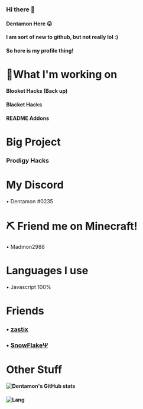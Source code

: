 ### Hi there 👋
#### Dentamon Here 😛
#### I am sort of new to github, but not really lol :)
#### So here is my profile thing!
# 👀What I'm working on
#### Blooket Hacks (Back up)
#### Blacket Hacks
#### README Addons
# Big Project
### Prodigy Hacks
# My Discord
• Dentamon #0235
# ⛏ Friend me on Minecraft!
• Madmon2988
# Languages I use
• Javascript 100%
# Friends
### • [zastix](https://github.com/ZasticBradyn)
### • [SnowFlakeΨ](https://github.com/Snowflake-Coder-H2o)
# Other Stuff
#### ![Dentamon's GitHub stats](https://github-readme-stats.vercel.app/api?username=Dentamon&show_icons=true&theme=dark)

#### ![Lang](https://github-readme-stats.vercel.app/api/top-langs/?username=Dentamon&theme=dark)

